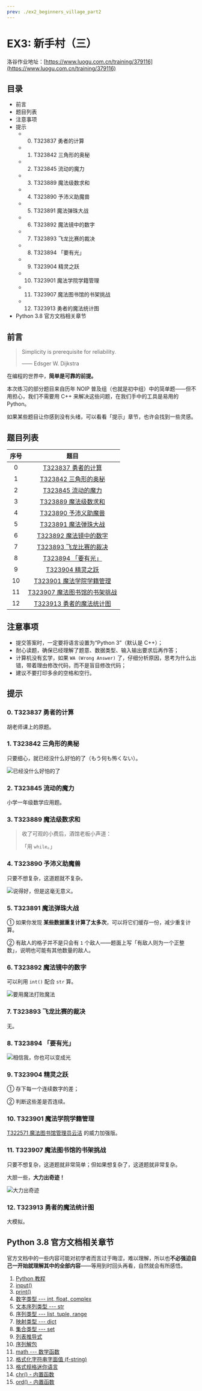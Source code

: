 ```yaml
---
prev: ./ex2_beginners_village_part2
---
```


# EX3: 新手村（三）

洛谷作业地址：[https://www.luogu.com.cn/training/379116](https://www.luogu.com.cn/training/379116)

## 目录

- 前言
- 题目列表
- 注意事项
- 提示
  - 0. T323837 勇者的计算
  - 1. T323842 三角形的奥秘
  - 2. T323845 流动的魔力
  - 3. T323889 魔法级数求和
  - 4. T323890 予沛义助魔兽
  - 5. T323891 魔法弹珠大战
  - 6. T323892 魔法镜中的数字
  - 7. T323893 飞龙比赛的裁决
  - 8. T323894 「要有光」
  - 9. T323904 精灵之跃
  - 10. T323901 魔法学院学籍管理
  - 11. T323907 魔法图书馆的书架挑战
  - 12. T323913 勇者的魔法统计图
- Python 3.8 官方文档相关章节

## 前言

> Simplicity is prerequisite for reliability.
>
> —— Edsger W. Dijkstra

在编程的世界中，**简单是可靠的前提。**

本次练习的部分题目来自历年 NOIP 普及组（也就是初中组）中的简单题——但不用担心，我们不需要用 C++ 来解决这些问题，在我们手中的工具是易用的 Python。

如果某些题目让你感到没有头绪，可以看看「提示」章节，也许会找到一些灵感。

## 题目列表

| 序号 | 题目 |
| :----------: | :----------: |
| 0 | [T323837 勇者的计算](https://www.luogu.com.cn/problem/T323837) |
| 1 | [T323842 三角形的奥秘](https://www.luogu.com.cn/problem/T323842) |
| 2 | [T323845 流动的魔力](https://www.luogu.com.cn/problem/T323845) |
| 3 | [T323889 魔法级数求和](https://www.luogu.com.cn/problem/T323889) |
| 4 | [T323890 予沛义助魔兽](https://www.luogu.com.cn/problem/T323890) |
| 5 | [T323891 魔法弹珠大战](https://www.luogu.com.cn/problem/T323891) |
| 6 | [T323892 魔法镜中的数字](https://www.luogu.com.cn/problem/T323892) |
| 7 | [T323893 飞龙比赛的裁决](https://www.luogu.com.cn/problem/T323893) |
| 8 | [T323894 「要有光」](https://www.luogu.com.cn/problem/T323894) |
| 9 | [T323904 精灵之跃](https://www.luogu.com.cn/problem/T323904) |
| 10 | [T323901 魔法学院学籍管理](https://www.luogu.com.cn/problem/T323901) |
| 11 | [T323907 魔法图书馆的书架挑战](https://www.luogu.com.cn/problem/T323907) |
| 12 | [T323913 勇者的魔法统计图](https://www.luogu.com.cn/problem/T323913) |

## 注意事项

- 提交答案时，一定要将语言设置为“Python 3”（默认是 C++）；
- 耐心读题，确保已经理解了题意、数据类型、输入输出要求后再作答；
- 计算机没有玄学，如果 `WA (Wrong Answer)` 了，仔细分析原因，思考为什么出错，带着理由修改代码，而不是盲目修改代码；
- 建议不要打印多余的空格和空行。

## 提示

### 0. T323837 勇者的计算

胡老师课上的原题。

### 1. T323842 三角形的奥秘

只要细心，就已经没什么好怕的了（もう何も怖くない）。

![已经没什么好怕的了](https://res.zhaoji.ac.cn/images/202303230918261.png)

### 2. T323845 流动的魔力

小学一年级数学应用题。

### 3. T323889 魔法级数求和

> 收了可观的小费后，酒馆老板小声道：
>
> 「用 `while`。」

### 4. T323890 予沛义助魔兽

只要不想复杂，这道题就不复杂。

![说得好，但是这毫无意义。](https://res.zhaoji.ac.cn/images/202303230918260.png)

### 5. T323891 魔法弹珠大战

① 如果你发现 **某些数据重复计算了太多次**，可以将它们缓存一份，减少重复计算。

② 有敌人的格子并不是只会有 `1` 个敌人——题面上写「有敌人则为一个正整数」，说明也可能有其他数量的敌人。

### 6. T323892 魔法镜中的数字

可以利用 `int()` 配合 `str` 算。

![要用魔法打败魔法](https://res.zhaoji.ac.cn/images/202303230918259.png)

### 7. T323893 飞龙比赛的裁决

无。

### 8. T323894 「要有光」

![相信我，你也可以变成光](https://res.zhaoji.ac.cn/images/202303230918258.png)

### 9. T323904 精灵之跃

① 存下每一个连续数字的差；

② 判断这些差是否连续。

### 10. T323901 魔法学院学籍管理

[T322571 魔法图书馆管理员云洁](https://www.luogu.com.cn/problem/T322571) 的威力加强版。

### 11. T323907 魔法图书馆的书架挑战

只要不想复杂，这道题就非常简单；但如果想复杂了，这道题就非常复杂。

大胆一些，**大力出奇迹！**

![大力出奇迹](https://res.zhaoji.ac.cn/images/202303230918256.png)

### 12. T323913 勇者的魔法统计图

大模拟。

## Python 3.8 官方文档相关章节

官方文档中的一些内容可能对初学者而言过于晦涩，难以理解，所以也**不必强迫自己一开始就理解其中的全部内容**——等用到时回头再看，自然就会有所感悟。

1. [Python 教程](https://docs.python.org/zh-cn/3.8/tutorial/index.html)
1. [input()](https://docs.python.org/zh-cn/3.8/library/functions.html#input)
1. [print()](https://docs.python.org/zh-cn/3.8/library/functions.html#print)
1. [数字类型 --- int, float, complex](https://docs.python.org/zh-cn/3.8/library/stdtypes.html#numeric-types-int-float-complex)
1. [文本序列类型 --- str](https://docs.python.org/zh-cn/3.8/library/stdtypes.html#text-sequence-type-str)
1. [序列类型 --- list, tuple, range](https://docs.python.org/zh-cn/3.8/library/stdtypes.html#sequence-types-list-tuple-range)
1. [映射类型 --- dict](https://docs.python.org/zh-cn/3.8/library/stdtypes.html#mapping-types-dict)
1. [集合类型 --- set](https://docs.python.org/zh-cn/3.8/library/stdtypes.html#set-types-set-frozenset)
1. [列表推导式](https://docs.python.org/zh-cn/3.8/tutorial/datastructures.html#list-comprehensions)
1. [序列解包](https://docs.python.org/zh-cn/3.8/tutorial/datastructures.html#tuples-and-sequences)
1. [math --- 数学函数](https://docs.python.org/zh-cn/3.8/library/math.html)
1. [格式化字符串字面值 (f-string)](https://docs.python.org/zh-cn/3.8/reference/lexical_analysis.html#formatted-string-literals)
1. [格式规格迷你语言](https://docs.python.org/zh-cn/3.8/library/string.html#format-specification-mini-language)
1. [chr() - 内置函数](https://docs.python.org/zh-cn/3.8/library/functions.html#chr)
1. [ord() - 内置函数](https://docs.python.org/zh-cn/3.8/library/functions.html#ord)
